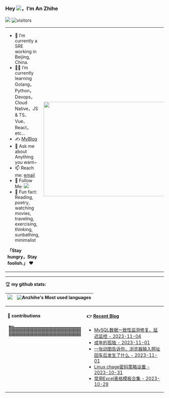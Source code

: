### Hey <img src="https://media.giphy.com/media/hvRJCLFzcasrR4ia7z/giphy.gif" width="25px">，I’m An Zhihe

![](https://img.shields.io/badge/dynamic/json?color=2bb24c&label=Feedly%20RSS&query=%24.data.totalSubs&url=https%3A%2F%2Fapi.spencerwoo.com%2Fsubstats%2F%3Fsource%3Dfeedly%26queryKey%3Dhttps%3A%2F%2Fchegva.com%2Ffeed%2F&logo=feedly)
![visitors](https://visitor-badge.glitch.me/badge?page_id=anzhihe.anzhihe&left_color=gray&right_color=blue)

<table>
<tr>
<td valign="top"  width="50%">

- 🤖 I’m currently a SRE working in Beijing, China.
- 👨‍💻 I’m currently learning Golang，Python，Devops，Cloud Native，JS & TS、Vue、React，etc...
- ✍️ [MyBlog](https://chegva.com)
- 💬 Ask me about Anything you want~
- 📫 Reach me: [email](mailto:anzhihe@foxmail.com)
- 👏 Follow Me: [![](https://img.shields.io/github/followers/anzhihe?label=follow%20me&style=social)](https://github.com/anzhihe/)
- 🎣 Fun fact: Reading, poetry, watching movies, traveling, exercising, thinking, sunbathing, minimalist

**「Stay hungry，Stay foolish.」** ❤️
</td>
<td valign="center"  width="100%" height="100%">
<img src="https://github.com/anzhihe/anzhihe/blob/main/.github/workflows/Le%20Petit%20Prince.gif" width="500" height="300">
</td>
</tr>
</table>

<hr/>

🏆 **my github stats:**

|![](https://github-readme-stats.vercel.app/api?username=anzhihe)|![Anzhihe's Most used languages](https://github-readme-stats.vercel.app/api/top-langs/?username=anzhihe&layout=compact&hide_border=true&langs_count=10)|
|-|-|


<table>
<tr>
<td valign="top"  width="50%">

#### 🐍 contributions
![](https://raw.githubusercontent.com/anzhihe/anzhihe/output/github-contribution-grid-snake.svg)
</td>
<td valign="top"  width="50%">

#### 👉 [Recent Blog](https://chegva.com)


- [MySQL数据一致性监测修复、延迟监控 - 2023-11-04](https://chegva.com/5820.html)
- [成年的孤独 - 2023-11-01](https://chegva.com/5817.html)
- [一张动图告诉你，浏览器输入网址回车后发生了什么 - 2023-11-01](https://chegva.com/5816.html)
- [Linux chage密码策略设置 - 2023-10-31](https://chegva.com/5814.html)
- [常用Excel表格模板合集 - 2023-10-29](https://chegva.com/5813.html)
</td>
</tr>
</table>
